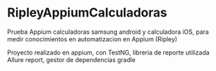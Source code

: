 # RipleyAppiumCalculadoras
Prueba Appium calculadoras samsung android y calculadora iOS, para medir conocimientos en automatizacion en Appium (Ripley)

Proyecto realizado en appium, con TestNG, libreria de reporte utilizada Allure report, gestor de dependencias gradle



